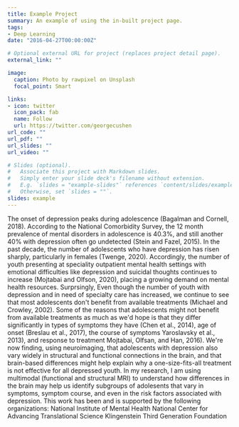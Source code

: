 ```yaml
---
title: Example Project
summary: An example of using the in-built project page.
tags:
- Deep Learning
date: "2016-04-27T00:00:00Z"

# Optional external URL for project (replaces project detail page).
external_link: ""

image:
  caption: Photo by rawpixel on Unsplash
  focal_point: Smart

links:
- icon: twitter
  icon_pack: fab
  name: Follow
  url: https://twitter.com/georgecushen
url_code: ""
url_pdf: ""
url_slides: ""
url_video: ""

# Slides (optional).
#   Associate this project with Markdown slides.
#   Simply enter your slide deck's filename without extension.
#   E.g. `slides = "example-slides"` references `content/slides/example-slides.md`.
#   Otherwise, set `slides = ""`.
slides: example
---
```


The onset of depression peaks during adolescence (Bagalman and Cornell, 2018). According to the National Comorbidity Survey, the 12 month prevalence of mental disorders in adolescence is 40.3%, and still another 40% with depression often go undetected (Stein and Fazel, 2015). In the past decade, the number of adolescents who have depression has risen sharply, particularly in females (Twenge, 2020). Accordingly, the number of youth presenting at speciality outpatient mental health settings with emotional difficulties like depression and suicidal thoughts continues to increase (Mojtabai and Olfson, 2020), placing a growing demand on mental health resources. Surprsingly, Even though the number of youth with depression and in need of specialty care has increased, we continue to see that most adolescents don't benefit from available treatments (Michael and Crowley, 2002). 
  Some of the reasons that adolescents might not benefit from available treatments as much as we'd hope is that they differ significantly in types of symptoms they have (Chen et al., 2014), age of onset (Breslau et al., 2017), the course of symptoms Yaroslavsky et al., 2013), and response to treatment Mojtabai, Olfsan, and Han, 2016). We're now finding, using neuroimaging, that adolescents with depression also vary widely in structural and functional connections in the brain, and that brain-based differences might help explain why a one-size-fits-all treatment is not effective for all depressed youth. In my research, I am using multimodal (functional and structural MRI) to understand how differences in the brain may help us identify subgroups of adolesents that vary in symptoms, symptom course, and even in the risk factors associated with depression.
  This work has been and is supported by the following organizations:
  National Institute of Mental Health
  National Center for Advancing Translational Science
  Klingenstein Third Generation Foundation
